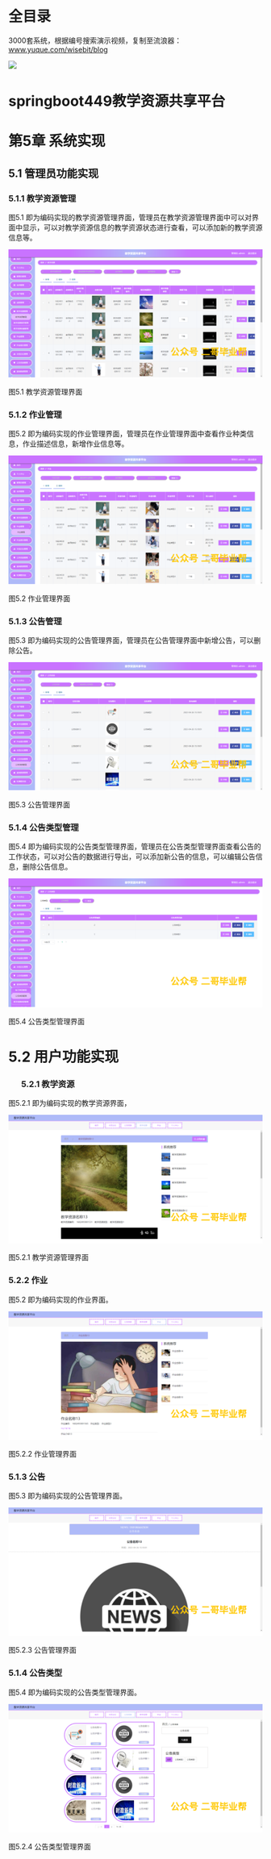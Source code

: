 # 全目录

3000套系统，根据编号搜索演示视频，复制至流浪器：www.yuque.com/wisebit/blog


![](https://bitwise.oss-cn-heyuan.aliyuncs.com/2024/11/06/qq_wechat.png)

# springboot449教学资源共享平台

# 第5章 系统实现

## 5.1 管理员功能实现
### 5.1.1 教学资源管理
图5.1 即为编码实现的教学资源管理界面，管理员在教学资源管理界面中可以对界面中显示，可以对教学资源信息的教学资源状态进行查看，可以添加新的教学资源信息等。

![](/md/blog.016.png)

图5.1 教学资源管理界面
### 5.1.2 作业管理
图5.2 即为编码实现的作业管理界面，管理员在作业管理界面中查看作业种类信息，作业描述信息，新增作业信息等。

![](/md/blog.017.png)

图5.2 作业管理界面
### 5.1.3 公告管理
图5.3 即为编码实现的公告管理界面，管理员在公告管理界面中新增公告，可以删除公告。

![](/md/blog.018.png)

图5.3 公告管理界面
### 5.1.4 公告类型管理
图5.4 即为编码实现的公告类型管理界面，管理员在公告类型管理界面查看公告的工作状态，可以对公告的数据进行导出，可以添加新公告的信息，可以编辑公告信息，删除公告信息。

![](/md/blog.019.png)

图5.4 公告类型管理界面
# 5.2 用户功能实现
### `	`5.2.1 教学资源
图5.2.1 即为编码实现的教学资源界面，

![](/md/blog.020.png)

图5.2.1 教学资源管理界面
### 5.2.2 作业
图5.2 即为编码实现的作业界面。

![](/md/blog.021.png)

图5.2.2 作业管理界面
### 5.1.3 公告
图5.3 即为编码实现的公告管理界面。

![](/md/blog.022.png)

图5.2.3 公告管理界面
### 5.1.4 公告类型
图5.4 即为编码实现的公告类型管理界面。

![](/md/blog.023.png)

图5.2.4 公告类型管理界面







